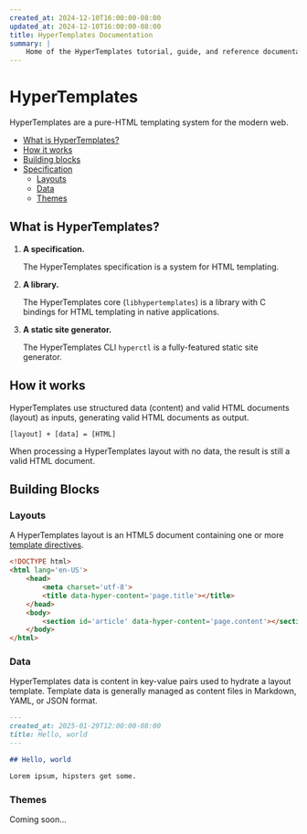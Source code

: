```yaml
---
created_at: 2024-12-10T16:00:00-08:00
updated_at: 2024-12-10T16:00:00-08:00
title: HyperTemplates Documentation
summary: |
    Home of the HyperTemplates tutorial, guide, and reference documentation.
---
```


# HyperTemplates

HyperTemplates are a pure-HTML templating system for the modern web.  

* [What is HyperTemplates?](#what-is-hypertemplates)
* [How it works](#how-it-works)
* [Building blocks](#building-blocks)
* [Specification](#specification)
  * [Layouts](#layouts)
  * [Data](#data)
  * [Themes](#themes)

## What is HyperTemplates?

1. **A specification.**

   The HyperTemplates specification is a system for HTML templating.

   <learn-more hyper-code href='/docs/reference/layouts/'></learn-more>

1. **A library.**

   The HyperTemplates core (`libhypertemplates`) is a library with C bindings for HTML templating in native applications.

   <learn-more hyper-code href='/docs/reference/libhypertemplates/'></learn-more>

1. **A static site generator.**

   The HyperTemplates CLI `hyperctl` is a fully-featured static site generator.

   <learn-more hyper-code href='/docs/reference/cli/'></learn-more>

## How it works

HyperTemplates use structured data (content) and valid HTML documents (layout) as inputs, generating valid HTML documents as output.

```shell
[layout] + [data] = [HTML]
```

When processing a HyperTemplates layout with no data, the result is still a valid HTML document.

## Building Blocks

### Layouts

A HyperTemplates layout is an HTML5 document containing one or more [template directives](#template-directives).

<code-snippet hyper-code filename='layout.html'>

```html
<!DOCTYPE html>
<html lang='en-US'>
    <head>
        <meta charset='utf-8'>
        <title data-hyper-content='page.title'></title>
    </head>
    <body>
        <section id='article' data-hyper-content='page.content'></section>
    </body>
</html>
```

</code-snippet>

<learn-more hyper-code href='/docs/reference/layouts/'></learn-more>

### Data

HyperTemplates data is content in key-value pairs used to hydrate a layout template.
Template data is generally managed as content files in Markdown, YAML, or JSON format.

<code-snippet hyper-code filename='index.md'>

```markdown
---
created_at: 2025-01-29T12:00:00-08:00
title: Hello, world
---

## Hello, world

Lorem ipsum, hipsters get some.

```

</code-snippet>

<learn-more hyper-code href='/docs/reference/data/'></learn-more>

### Themes

Coming soon...


<!-- Links -->
[HTML5 data attributes]: https://developer.mozilla.org/en-US/docs/Web/HTML/Global_attributes/data-*


